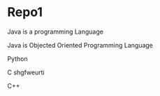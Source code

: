# Repo1
Java is a programming Language 

Java is Objected Oriented Programming Language

Python

C shgfweurti

C++

